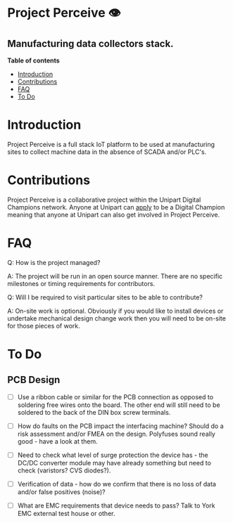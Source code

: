 # Project Perceive :eye:
## Manufacturing data collectors stack.
**Table of contents**
* [Introduction](https://github.com/rvUnipart/ProjectPerceive/blob/master/README.md#introduction)
* [Contributions](https://github.com/rvUnipart/ProjectPerceive/blob/master/README.md#contributions)
* [FAQ](https://github.com/rvUnipart/ProjectPerceive/blob/master/README.md#faq)
* [To Do](https://github.com/rvUnipart/ProjectPerceive/blob/master/README.md#to-do)

# Introduction
Project Perceive is a full stack IoT platform to be used at manufacturing sites to collect machine data in the absence of SCADA and/or PLC's.

# Contributions
Project Perceive is a collaborative project within the Unipart Digital Champions network. Anyone at Unipart can [apply](https://www.unipartwayonline.com/systems-tools/digital/digital-community/) to be a Digital Champion meaning that anyone at Unipart can also get involved in Project Perceive.

# FAQ
Q: How is the project managed?

A: The project will be run in an open source manner. There are no specific milestones or timing requirements for contributors.

Q: Will I be required to visit particular sites to be able to contribute?

A: On-site work is optional. Obviously if you would like to install devices or undertake mechanical design change work then you will need to be on-site for those pieces of work.

# To Do
## PCB Design
- [ ] Use a ribbon cable or similar for the PCB connection as opposed to soldering free wires onto the board. The other end will still need to be soldered to the back of the DIN box screw terminals.
- [ ] How do faults on the PCB impact the interfacing machine? Should do a risk assessment and/or FMEA on the design. Polyfuses sound really good - have a look at them.
- [ ] Need to check what level of surge protection the device has - the DC/DC converter module may have already something but need to check (varistors? CVS diodes?).
- [ ] Verification of data - how do we confirm that there is no loss of data and/or false positives (noise)?
- [ ] What are EMC requirements that device needs to pass? Talk to York EMC external test house or other.

